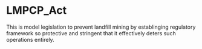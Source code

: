 # LMPCP_Act
This is model legislation to prevent landfill mining by establinging regulatory framework so protective and stringent that it effectively deters such operations entirely.
